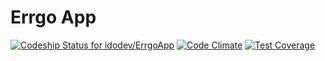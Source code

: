 ﻿# Errgo App
[ ![Codeship Status for idodev/ErrgoApp](https://codeship.com/projects/57ec8c40-a6ba-0133-2c7c-1a5a40261798/status?branch=master)](https://codeship.com/projects/130034)
[![Code Climate](https://codeclimate.com/github/idodev/ErrgoApp/badges/gpa.svg)](https://codeclimate.com/github/idodev/ErrgoApp)
[![Test Coverage](https://codeclimate.com/github/idodev/ErrgoApp/badges/coverage.svg)](https://codeclimate.com/github/idodev/ErrgoApp/coverage)
